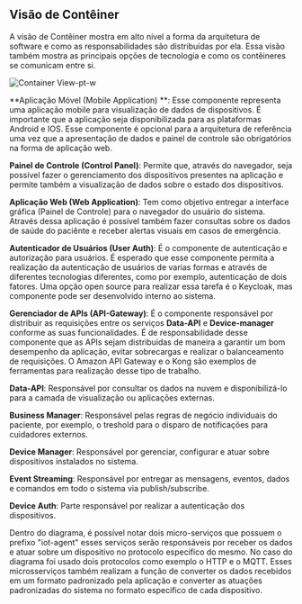 ## Visão de Contêiner

A visão de Contêiner mostra em alto nível a forma da arquitetura de software e como as responsabilidades são distribuídas por ela. Essa visão também mostra as principais opções de tecnologia e como os contêineres se comunicam entre si.

![Container View-pt-w](https://github.com/Bwenkoi/Conf-eHealth-Documentation/assets/28735848/e78ac3b4-f5e3-4406-b465-f8ab000575bd)

**Aplicação Móvel (Mobile Application) **: Esse componente representa uma aplicação mobile para visualização de dados de dispositivos. É importante que a aplicação seja disponibilizada para as plataformas Android e IOS. Esse componente é opcional para a arquitetura de referência uma vez que a apresentação de dados e painel de controle são obrigatórios na forma de aplicação web.

**Painel de Controle (Control Panel)**: Permite que, através do navegador, seja possível fazer o gerenciamento dos dispositivos presentes na aplicação e permite também a visualização de dados sobre o estado dos dispositivos.

**Aplicação Web (Web Application)**: Tem como objetivo entregar a interface gráfica (Painel de Controle) para o navegador do usuário do sistema. Através dessa aplicação é possível também fazer consultas sobre os dados de saúde do paciênte e receber alertas visuais em casos de emergência.

**Autenticador de Usuários (User Auth)**: É o componente de autenticação e autorização para usuários. É esperado que esse componente permita a realização da autenticação de usuários de varias formas e através de diferentes tecnologias diferentes, como por exemplo, autenticação de dois fatores. Uma opção open source para realizar essa tarefa é o Keycloak, mas componente pode ser desenvolvido interno ao sistema.

**Gerenciador de APIs (API-Gateway)**: É o componente responsável por distribuir as requisições entre os serviços **Data-API** e **Device-manager** conforme as suas funcionalidades. É de responsabilidade desse componente que as APIs sejam distribuidas de maneira a garantir um bom desempenho da aplicação, evitar sobrecargas e realizar o balanceamento de requisições. O Amazon API Gateway e o Kong são exemplos de ferramentas para realização desse tipo de trabalho.

**Data-API**: Responsável por consultar os dados na nuvem e disponibilizá-lo para a camada de visualização ou aplicações externas.

**Business Manager**: Responsável pelas regras de negócio individuais do paciente, por exemplo, o treshold para o disparo de notificações para cuidadores externos.

**Device Manager**: Responsável por gerenciar, configurar e atuar sobre dispositivos instalados no sistema.

**Event Streaming**: Responsável por entregar as mensagens, eventos, dados e comandos em todo o sistema via publish/subscribe.  

**Device Auth**: Parte responsável por realizar a autenticação dos dispositivos.

Dentro do diagrama, é possível notar dois micro-serviços que possuem o prefixo "iot-agent" esses serviços serão responsáveis por receber os dados e atuar sobre um dispositivo no protocolo especifico do mesmo. No caso do diagrama foi usado dois protocolos como exemplo o HTTP e o MQTT. Esses microsserviços também realizam a função de converter os dados recebidos em um formato padronizado pela aplicação e converter as atuações padronizadas do sistema no formato especifico de cada dispositivo.
